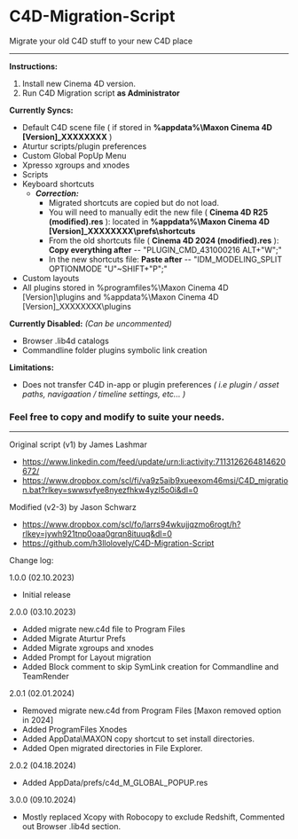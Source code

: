# C4D-Migration-Script
Migrate your old C4D stuff to your new C4D place

---

**Instructions:**
1. Install new Cinema 4D version.
2. Run C4D Migration script __as Administrator__

**Currently Syncs:**
- Default C4D scene file ( if stored in **%appdata%\Maxon Cinema 4D [Version]_XXXXXXXX** )
- Aturtur scripts/plugin preferences
- Custom Global PopUp Menu
- Xpresso xgroups and xnodes
- Scripts
- Keyboard shortcuts
  - ***Correction:***
    - Migrated shortcuts are copied but do not load.
    - You will need to manually edit the new file ( **Cinema 4D R25 (modified).res** ): located in **%appdata%\Maxon Cinema 4D [Version]_XXXXXXXX\prefs\shortcuts**
    - From the old shortcuts file ( **Cinema 4D 2024 (modified).res** ): **Copy everything after** -- "PLUGIN_CMD_431000216	ALT+"W";"
    - In the new shortcuts file: **Paste after** -- "IDM_MODELING_SPLIT	OPTIONMODE	"U"~SHIFT+"P";"
- Custom layouts
- All plugins stored in %programfiles%\Maxon Cinema 4D [Version]\plugins and %appdata%\Maxon Cinema 4D [Version]_XXXXXXXX\plugins

**Currently Disabled:** *(Can be uncommented)*
- Browser .lib4d catalogs
- Commandline folder plugins symbolic link creation

**Limitations:**
- Does not transfer C4D in-app or plugin preferences *( i.e plugin / asset paths, navigaation / timeline settings, etc... )*

### Feel free to copy and modify to suite your needs.

---

Original script (v1) by James Lashmar
- https://www.linkedin.com/feed/update/urn:li:activity:7113126264814620672/
- https://www.dropbox.com/scl/fi/va9z5aib9xueexom46msi/C4D_migration.bat?rlkey=swwsvfye8nyezfhkw4yzl5o0i&dl=0
 
Modified (v2-3) by Jason Schwarz
- https://www.dropbox.com/scl/fo/larrs94wkujjqzmo6rogt/h?rlkey=jywh921tnp0oaa0grqn8ituuq&dl=0
- https://github.com/h3llolovely/C4D-Migration-Script

Change log:

1.0.0 (02.10.2023) 
- Initial release

2.0.0 (03.10.2023) 
- Added migrate new.c4d file to Program Files
- Added Migrate Aturtur Prefs
- Added Migrate xgroups and xnodes
- Added Prompt for Layout migration
- Added Block comment to skip SymLink creation for Commandline and TeamRender

2.0.1 (02.01.2024) 
- Removed migrate new.c4d from Program Files [Maxon removed option in 2024]
- Added ProgramFiles Xnodes
- Added AppData\MAXON copy shortcut to set install directories.
- Added Open migrated directories in File Explorer.

2.0.2 (04.18.2024)
- Added AppData/prefs/c4d_M_GLOBAL_POPUP.res

3.0.0 (09.10.2024)
- Mostly replaced Xcopy with Robocopy to exclude Redshift, Commented out Browser .lib4d section.
